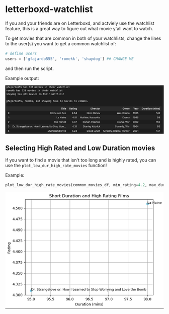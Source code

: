 # letterboxd-watchlist

If you and your friends are on Letterboxd, and actviely use the watchlist feature, this is a great way to figure out what movie y'all want to watch. 

To get movies that are common in both of your watchlists, change the lines to the user(s) you want to get a common watchlist of:

```python
# define users
users = ['gfajardo555', 'romekk', 'shaydog'] ## CHANGE ME
``` 
and then run the script. 

Example output:

![common_watchlist](imgs/watchlist_ex.png)

## Selecting High Rated and Low Duration movies

If you want to find a movie that isn't too long and is highly rated, you can use the ```plot_low_dur_high_rate_movies``` function!

Example: 

```python
plot_low_dur_high_rate_movies(common_movies_df, min_rating=4.2, max_duration=100, save_dir=None)
```

![plot_low_dur_high_rate_movies](imgs/watchlist_plot.png)
